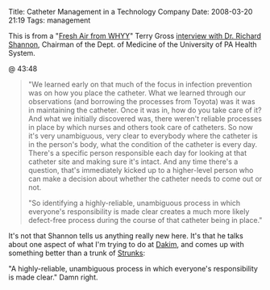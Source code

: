 Title: Catheter Management in a Technology Company
Date: 2008-03-20 21:19
Tags: management

This is from a "[Fresh Air from
WHYY](http://www.npr.org/templates/rundowns/rundown.php?prgId=13)" Terry
Gross [interview with Dr. Richard
Shannon](http://www.npr.org/templates/story/story.php?storyId=17957719),
Chairman of the Dept. of Medicine of the University of PA Health System.

@ 43:48

> "We learned early on that much of the focus in infection prevention
> was on how you place the catheter. What we learned through our
> observations (and borrowing the processes from Toyota) was it was in
> maintaining the catheter. Once it was in, how do you take care of it?
> And what we initially discovered was, there weren't reliable processes
> in place by which nurses and others took care of catheters. So now
> it's very unambiguous, very clear to everybody where the catheter is
> in the person's body, what the condition of the catheter is every day.
> There's a specific person responsible each day for looking at that
> catheter site and making sure it's intact. And any time there's a
> question, that's immediately kicked up to a higher-level person who
> can make a decision about whether the catheter needs to come out or
> not.
>
> "So identifying a highly-reliable, unambiguous process in which
> everyone's responsibility is made clear creates a much more likely
> defect-free process during the course of that catheter being in
> place."

It's not that Shannon tells us anything really new here. It's that he
talks about one aspect of what I'm trying to do at [Dakim](http://www.dakim.com), and comes up
with something better than a trunk of
[Strunks](http://en.wikipedia.org/wiki/The_Elements_of_Style):

"A highly-reliable, unambiguous process in which everyone's
responsibility is made clear." Damn right.


